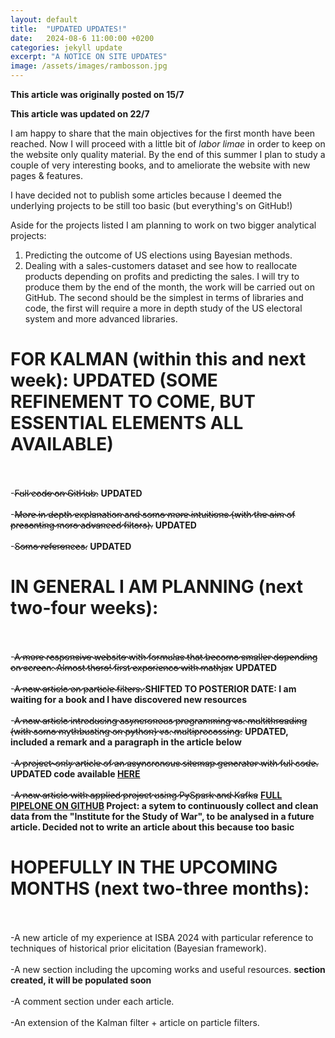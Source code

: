 ```yaml
---
layout: default
title:  "UPDATED UPDATES!"
date:   2024-08-6 11:00:00 +0200
categories: jekyll update
excerpt: "A NOTICE ON SITE UPDATES"
image: /assets/images/rambosson.jpg
---
```

<style>
del {
text-decoration-style: wavy;
}
</style>

**This article was originally posted on 15/7**

**This article was updated on 22/7**

I am happy to share that the main objectives for the first month have been reached. Now I will proceed with a little bit of _labor limae_ in order to keep on the website only quality material.
By the end of this summer I plan to study a couple of very interesting books, and to ameliorate the website with new pages & features. 

I have decided not to publish some articles because I deemed the underlying projects to be still too basic (but everything's on GitHub!)

Aside for the projects listed I am planning to work on two bigger analytical projects:
1) Predicting the outcome of US elections using Bayesian methods.
2) Dealing with a sales-customers dataset and see how to reallocate products depending on profits and predicting the sales.
I will try to produce them by the end of the month, the work will be carried out on GitHub. The second should be the simplest in terms of libraries and code, the first will require a more in depth study of the US electoral system and 
more advanced libraries.

# FOR KALMAN (within this and next week): **UPDATED (SOME REFINEMENT TO COME, BUT ESSENTIAL ELEMENTS ALL AVAILABLE)**
\
\
-<del>Full code on GitHub.</del> **UPDATED**
\
\
-<del>More in depth explanation and some more intuitions (with the aim of presenting more advanced filters).</del>  **UPDATED**
\
\
-<del>Some references.</del> **UPDATED**


# IN GENERAL I AM PLANNING (next two-four weeks):
\
\
-<del>A more responsive website with formulas that become smaller depending on screen. Almost there! first experience with mathjax</del> **UPDATED**
\
\
-<del>A new article on particle filters. </del>**SHIFTED TO POSTERIOR DATE: I am waiting for a book and I have discovered new resources**
\
\
-<del>A new article introducing asyncronous programming vs. multithreading (with some mythbusting on python) vs. multiprocessing.</del> **UPDATED, included a remark and a paragraph in the article below**
\
\
-<del>A project-only article of an asyncronous sitemap generator with full code.</del> **UPDATED code available [HERE](https://github.com/Gabriele-Donato/website-materials-/tree/Scraping/Asynchronous_Sitemap_Generator)**
\
\
-<del>A new article with applied project using PySpark and Kafka</del> **[FULL PIPELONE ON GITHUB](https://github.com/Gabriele-Donato/website-materials-/tree/DataEngineering) Project: a sytem to continuously collect and clean data from the "Institute for the Study of War", to be analysed in a future article. Decided not to write an article about this because too basic**


# HOPEFULLY IN THE UPCOMING MONTHS (next two-three months):
\
\
-A new article of my experience at ISBA 2024 with particular reference to techniques of historical prior elicitation (Bayesian framework). 
\
\
-A new section including the upcoming works and useful resources. **section created, it will be populated soon**
\
\
-A comment section under each article.
\
\
-An extension of the Kalman filter + article on particle filters.



